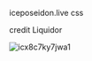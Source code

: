 iceposeidon.live css

credit Liquidor


![icx8c7ky7jwa1](https://github.com/Riotcoke123/iceposeidon.live-css/assets/63672863/df3d877c-fba5-46bc-8ee4-fca5085c437f)
